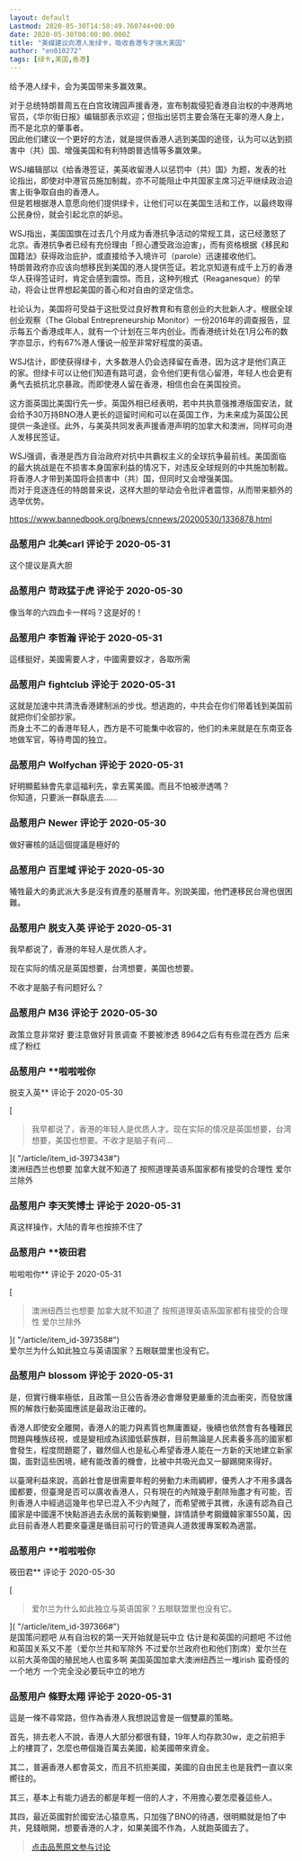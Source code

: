 ```yaml
---
layout: default
Lastmod: 2020-05-30T14:58:49.760744+00:00
date: 2020-05-30T00:00:00.000Z
title: "美媒建议向港人发绿卡，吸收香港专才强大美国"
author: "en010272"
tags: [绿卡,美国,香港]
---
```


给予港人绿卡，会为美国带来多赢效果。  
  
对于总统特朗普周五在白宫玫瑰园声援香港，宣布制裁侵犯香港自治权的中港两地官员，《华尔街日报》编辑部表示欢迎；但指出惩罚主要会落在无辜的港人身上，而不是北京的肇事者。  
因此他们建议一个更好的方法，就是提供香港人逃到美国的途径，认为可以达到损害中（共）国、增强美国和有利特朗普选情等多赢效果。  
  
WSJ编辑部以《给香港签证，美英收留港人以惩罚中（共）国》为题，发表的社论指出，即使对中港官员施加制裁，亦不可能阻止中共国家主席习近平继续政治迫害上街争取自由的香港人。  
但是若根据港人意愿向他们提供绿卡，让他们可以在美国生活和工作，以最终取得公民身份，就会引起北京的妒忌。  
  
  
WSJ指出，美国国旗在过去几个月成为香港抗争活动的常规工具，这已经激怒了北京。香港抗争者已经有充份理由「担心遭受政治迫害」，而有资格根据《移民和国籍法》获得政治庇护，或直接给予入境许可（parole）迅速接收他们。  
特朗普政府亦应该向想移民到美国的港人提供签证。若北京知道有成千上万的香港华人获得签证时，肯定会感到震惊。而且，这种列根式（Reaganesque）的举动，将会让世界想起美国的善心和对自由的坚定信念。  
  
社论认为，美国将可受益于这批受过良好教育和有意创业的大批新人才。根据全球创业观察（The Global Entrepreneurship Monitor）一份2016年的调查报告，显示每五个香港成年人，就有一个计划在三年内创业。而香港统计处在1月公布的数字亦显示，约有67%港人懂说一般至非常好程度的英语。  
  
WSJ估计，即使获得绿卡，大多数港人仍会选择留在香港，因为这才是他们真正的家。但绿卡可以让他们知道有路可退，会令他们更有信心留港，年轻人也会更有勇气去抵抗北京暴政。而即使港人留在香港，相信也会在美国投资。  
  
这方面英国比美国行先一步。英国外相已经表明，若中共执意强推港版国安法，就会给予30万持BNO港人更长的逗留时间和可以在英国工作，为未来成为英国公民提供一条途径。此外，与美英共同发表声援香港声明的加拿大和澳洲，同样可向港人发移民签证。  
  
WSJ强调，香港是西方自治政府对抗中共霸权主义的全球抗争最前线。美国面临的最大挑战是在不损害本身国家利益的情况下，对违反全球规则的中共施加制裁。将香港人才带到美国将会损害中（共）国，但同时又会增强美国。  
而对于竞逐连任的特朗普来说，这样大胆的举动会令批评者震惊，从而带来额外的选举优势。  
  
https://www.bannedbook.org/bnews/cnnews/20200530/1336878.html

            
### 品葱用户 **北美carl** 评论于 2020-05-31
        
这个提议是真大胆
        


            
### 品葱用户 **苛政猛于虎** 评论于 2020-05-30
        
像当年的六四血卡一样吗？这是好的！
        


            
### 品葱用户 **李哲瀚** 评论于 2020-05-31
        
這樣挺好，美國需要人才，中國需要奴才，各取所需
        


            
### 品葱用户 **fightclub** 评论于 2020-05-31
        
这就是加速中共清洗香港建制派的步伐。想逃跑的，中共会在你们带着钱到美国前就把你们全部抄家。  
而身土不二的香港年轻人，西方是不可能集中收容的，他们的未来就是在东南亚各地做军官，等待粤国的独立。
        


            
### 品葱用户 **Wolfychan** 评论于 2020-05-31
        
好明顯藍絲會先拿這福利先，拿去罵美國。而且不怕被滲透嗎？  
你知道，只要派一群臥底去……
        


            
### 品葱用户 **Newer** 评论于 2020-05-30
        
做好審核的話這個提議是極好的
        


            
### 品葱用户 **百里域** 评论于 2020-05-30
        
犧牲最大的勇武派大多是沒有資產的基層青年。別說美國，他們連移民台灣也很困難。
        


            
### 品葱用户 **脱支入英** 评论于 2020-05-31
        
我早都说了，香港的年轻人是优质人才。  
  
现在实际的情况是英国想要，台湾想要，美国也想要。  
  
不收才是脑子有问题好么？
        


            
### 品葱用户 **M36** 评论于 2020-05-30
        
政策立意非常好 要注意做好背景调查 不要被渗透 8964之后有有些混在西方 后来成了粉红
        


            
### 品葱用户 **啦啦啦你 
脱支入英** 评论于 2020-05-30
        
[

> 我早都说了，香港的年轻人是优质人才。现在实际的情况是英国想要，台湾想要，美国也想要。不收才是脑子有问...

]( "/article/item_id-397343#")  
澳洲纽西兰也想要 加拿大就不知道了 按照道理英语系国家都有接受的合理性 爱尔兰除外
        


            
### 品葱用户 **李天笑博士** 评论于 2020-05-31
        
真这样操作，大陆的青年也按捺不住了
        


            
### 品葱用户 **筱田君 
啦啦啦你** 评论于 2020-05-31
        
[

> 澳洲纽西兰也想要 加拿大就不知道了 按照道理英语系国家都有接受的合理性 爱尔兰除外

]( "/article/item_id-397358#")  
爱尔兰为什么如此独立与英语国家？五眼联盟里也没有它。
        


            
### 品葱用户 **blossom** 评论于 2020-05-31
        
是，但實行機率極低，且政策一旦公告香港必會爆發更嚴重的流血衝突，而發放護照的解救行動英國應該是最政治正確的。  
  
香港人即使安全離開，香港人的能力與素質也無庸置疑，後續也依然會有各種難民問題與種族歧視，或是變相成為該國低薪族群，目前無論是人民素養多高的國家都會發生，程度問題罷了，雖然個人也是私心希望香港人能在一方新的天地建立新家園，面對這些困境，總有能改善的機會，比被中共吸光血又一腳踢開來得好。  
  
以臺灣利益來說，高齡社會是很需要年輕的勞動力未雨綢繆，優秀人才不用多講各國都要，但臺灣是否可以廣收香港人，只有現在的內賊幾乎剷除殆盡才有可能，否則香港人中經過這幾年也早已混入不少內賊了，而希望微乎其微，永遠有認為自己國家是中國還不快點游過去永居的黃鞍劉樂鹽，詳情請參考鋼鐵韓家軍550萬，因此目前香港人若要來臺還是循目前可行的管道與人道救援專案較為適當。
        


            
### 品葱用户 **啦啦啦你 
筱田君** 评论于 2020-05-30
        
[

> 爱尔兰为什么如此独立与英语国家？五眼联盟里也没有它。

]( "/article/item_id-397366#")  
是国策问题吧 从有自治权的第一天开始就是玩中立 估计是和英国的问题吧 不过他和英国关系又不差（爱尔兰共和军除外 不过爱尔兰政府也和他们割席）爱尔兰在以前大英帝国的殖民地人也蛮多啊 美国英国加拿大澳洲纽西兰一堆irish 蛮奇怪的一个地方 一个完全没必要玩中立的地方
        


            
### 品葱用户 **條野太翔** 评论于 2020-05-31
        
這是一條不尋常路，但作為香港人我想說這會是一個雙贏的策略。  
  
首先，排去老人不說，香港人大部分都很有錢，19年人均存款30w，走之前把手上的樓買了，怎麼也帶個幾百萬去美國，給美國帶來資金。  
  
其二，普遍香港人都會英文，而且不抗拒美國，美國的自由民主也是我們一直以來嚮往的。  
  
其三，基本上有能力過去的都是年輕一倍的人才，不用擔心要怎麼養這些人。  
  
其四，最近英國對於國安法心猿意馬，只加強了BNO的待遇，很明顯就是怕了中共，見錢眼開，想要香港的人才，如果美國不作為，人就跑英國去了。
        






> [点击品葱原文参与讨论](https://pincong.rocks/article/19705)

